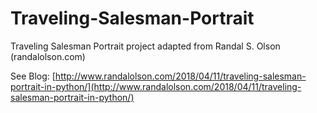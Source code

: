 # Traveling-Salesman-Portrait
Traveling Salesman Portrait project adapted from Randal S. Olson (randalolson.com)

See Blog: [http://www.randalolson.com/2018/04/11/traveling-salesman-portrait-in-python/](http://www.randalolson.com/2018/04/11/traveling-salesman-portrait-in-python/)
